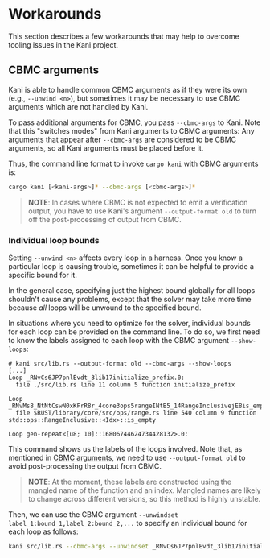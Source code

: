 # Workarounds

This section describes a few workarounds that may help to overcome tooling
issues in the Kani project.

## CBMC arguments

Kani is able to handle common CBMC arguments as if they were its own (e.g.,
`--unwind <n>`), but sometimes it may be necessary to use CBMC arguments which
are not handled by Kani.

To pass additional arguments for CBMC, you pass `--cbmc-args` to Kani. Note that
this "switches modes" from Kani arguments to CBMC arguments: Any arguments that
appear after `--cbmc-args` are considered to be CBMC arguments, so all Kani
arguments must be placed before it.

Thus, the command line format to invoke `cargo kani` with CBMC arguments is:

```bash
cargo kani [<kani-args>]* --cbmc-args [<cbmc-args>]*
```

> **NOTE**: In cases where CBMC is not expected to emit a verification output,
> you have to use Kani's argument `--output-format old` to turn off the
> post-processing of output from CBMC.

### Individual loop bounds

Setting `--unwind <n>` affects every loop in a harness.
Once you know a particular loop is causing trouble, sometimes it can be helpful to provide a specific bound for it.

In the general case, specifying just the highest bound globally for all loops
shouldn't cause any problems, except that the solver may take more time because
_all_ loops will be unwound to the specified bound.

In situations where you need to optimize for the solver, individual bounds for
each loop can be provided on the command line. To do so, we first need to know
the labels assigned to each loop with the CBMC argument `--show-loops`:

```
# kani src/lib.rs --output-format old --cbmc-args --show-loops
[...]
Loop _RNvCs6JP7pnlEvdt_3lib17initialize_prefix.0:
  file ./src/lib.rs line 11 column 5 function initialize_prefix

Loop _RNvMs8_NtNtCswN0xKFrR8r_4core3ops5rangeINtB5_14RangeInclusivejE8is_emptyCs6JP7pnlEvdt_3lib.0:
  file $RUST/library/core/src/ops/range.rs line 540 column 9 function std::ops::RangeInclusive::<Idx>::is_empty

Loop gen-repeat<[u8; 10]::16806744624734428132>.0:
```

This command shows us the labels of the loops involved. Note that, as mentioned
in [CBMC arguments](#cbmc-arguments), we need to use `--output-format old` to
avoid post-processing the output from CBMC.

> **NOTE**: At the moment, these labels are constructed using the mangled name
> of the function and an index. Mangled names are likely to change across
> different versions, so this method is highly unstable.

Then, we can use the CBMC argument `--unwindset
label_1:bound_1,label_2:bound_2,...` to specify an individual bound for each
loop as follows:

```bash
kani src/lib.rs --cbmc-args --unwindset _RNvCs6JP7pnlEvdt_3lib17initialize_prefix.0:12
```
